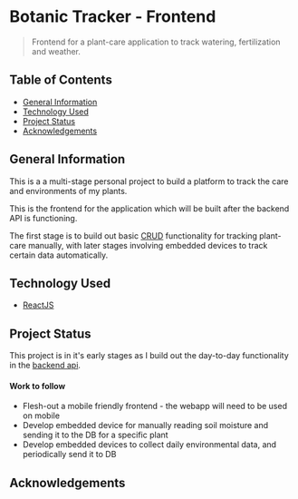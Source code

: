 # Botanic Tracker - Frontend
> Frontend for a plant-care application to track watering, fertilization and weather.

## Table of Contents
* [General Information](#general-information)
* [Technology Used](#technology-used)
* [Project Status](#project-status)
* [Acknowledgements](#acknowledgements)


## General Information
This is a a multi-stage personal project to build a platform to track the care and environments of my plants.

This is the frontend for the application which will be built after the backend API is functioning.

The first stage is to build out basic [CRUD](https://github.com/mdiedricks/botanictracker-api) functionality for tracking plant-care manually, with later stages involving embedded devices to track certain data automatically.

## Technology Used
* [ReactJS](https://reactjs.org/)

## Project Status
This project is in it's early stages as I build out the day-to-day functionality in the [backend api](https://github.com/mdiedricks/botanictracker-api).

#### Work to follow
* Flesh-out a mobile friendly frontend - the webapp will need to be used on mobile
* Develop embedded device for manually reading soil moisture and sending it to the DB for a specific plant
* Develop embedded devices to collect daily environmental data, and periodically send it to DB

## Acknowledgements

